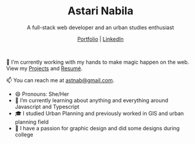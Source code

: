 

<p align="center">
  <h1 align="center">Astari Nabila</h1>
  <p align="center">A full-stack web developer and an urban studies enthusiast</p>
</p>

<p align="center">
  <a href="">Portfolio</a> | 
  <a href="https://linkedin.com/in/astarinabila">LinkedIn</a>
</p>

<br />

💫 I'm currently working with my hands to make magic happen on the web. View my [Projects]() and [Resumé]().

📫 You can reach me at astnab@gmail.com.

- 😄 Pronouns: She/Her
- 🌱 I’m currently learning about anything and everything around Javascript and Typescript
- 🎓 I studied Urban Planning and previously worked in GIS and urban planning field
- 🎨 I have a passion for graphic design and did some designs during college
